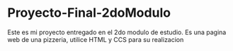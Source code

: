 # Proyecto-Final-2doModulo
 Este es mi proyecto entregado en el 2do modulo de estudio.
 Es una pagina web de una pizzeria, utilice HTML y CCS para su realizacion
